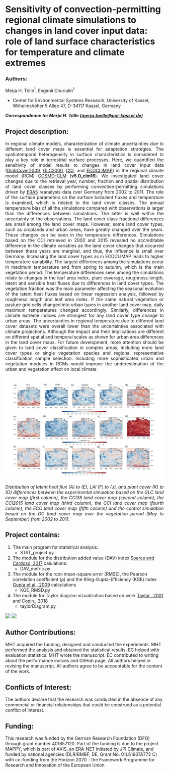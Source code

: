 # Sensitivity of convection-permitting regional climate simulations to changes in land cover input data: role of land surface characteristics for temperature and climate extremes

### Authors:
<p align="justify">
Merja H. Tölle<sup>1</sup>, Evgenii Churiulin<sup>1</sup>

- Center for Environmental Systems Research, University of Kassel, Wilhelmshöher 5 Allee 47, D-34117 Kassel, Germany

<em><strong>Correspondence to: Merja H. Tölle (merja.toelle@uni-kassel.de)</strong></em>

## Project description:
<p align="justify">  
In regional climate models, characterization of climate uncertainties due to different land cover maps is essential for adaptation strategies. The spatiotemporal heterogeneity in surface characteristics is considered to play a key role in terrestrial surface processes. Here, we quantified the sensitivity of model results to changes in land cover input data (<a href="http://due.esrin.esa.int/page_globcover.php">GlobCover2009</a>, <a href="https://forobs.jrc.ec.europa.eu/products/glc2000/glc2000.php">GLC2000</a>, <a href="http://maps.elie.ucl.ac.be/CCI/viewer/download.php">CCI</a>, and <a href="http://www.umrcnrm.fr/spip.php?rubrique87&lang=en">ECOCLIMAP</a>) in the regional climate model (RCM) <a href="https://wiki.coast.hzg.de/clmcom ">COSMO-CLM</a> (<strong>v5.0_clm16</strong>). We investigated land cover changes due to the retrieval year, number, fraction and spatial distribution of land cover classes by performing convection-permitting simulations driven by <a href="https://www.ecmwf.int/en/forecasts/datasets/reanalysis-datasets/era5">ERA5</a> reanalysis data over Germany from 2002 to 2011. The role of the surface parameters on the surface turbulent fluxes and temperature is examined, which is related to the land cover classes. The annual temperature bias of all the simulations compared with observations is larger than the differences between simulations. The latter is well within the uncertainty of the observations. The land cover class fractional differences are small among the land cover maps. However, some land cover types, such as croplands and urban areas, have greatly changed over the years. These changes can be seen in the temperature differences. Simulations based on the CCI retrieved in 2000 and 2015 revealed no accreditable difference in the climate variables as the land cover changes that occurred between these years are marginal, and thus, the influence is small over Germany. Increasing the land cover types as in ECOCLIMAP leads to higher temperature variability. The largest differences among the simulations occur in maximum temperature and from spring to autumn, which is the main vegetation period. The temperature differences seen among the simulations relate to changes in the leaf area index, plant coverage, roughness length, latent and sensible heat fluxes due to differences in land cover types. The vegetation fraction was the main parameter affecting the seasonal evolution of the latent heat fluxes based on linear regression analysis, followed by roughness length and leaf area index. If the same natural vegetation or pasture grid cells changed into urban types in another land cover map, daily maximum temperatures changed accordingly. Similarly, differences in climate extreme indices are strongest for any land cover type change to urban areas. The uncertainties in regional temperature due to different land cover datasets were overall lower than the uncertainties associated with climate projections. Although the impact and their implications are different on different spatial and temporal scales as shown for urban area differences in the land cover maps. For future development, more attention should be given to land cover classification in complex areas, including more land cover types or single vegetation species and regional representative classification sample selection. Including more sophisticated urban and vegetation modules in RCMs would improve the underestimation of the urban and vegetation effect on local climate
</p>

![Figure07](https://github.com/EvgenyChur/LU_stat_system/blob/main/Fig07.JPG) 

<p align="justify">
<em>Distribution of latent heat flux (A) to (E), LAI (F) to (J), and plant cover (K) to (O) differences between the experimental simulation based on the GLC land cover map (first column), the CCI38 land cover map (second column), the CCI2015 land cover map (third column), the CCI land cover map (fourth column), the ECO land cover map (fifth column) and the control simulation based on the GC land cover map over the vegetation period (May to September) from 2002 to 2011.</em>
</p>

 ## Project contains:
 
1. The main program for statistical analysis:
    * STAT_project.py
2. The module for the distribution added value (DAV) index [Soares and Cardoso, 2017][1] calulations:
    * DAV_metric.py 
3. The module for the root-mean-square error (RMSE), the Pearson correlation coefficient (ρ) and the Kling-Gupta-Efficiency (KGE) index [Gupta et al., 2009][2] calculations    
    * KGE_RMSD.py 
3. The module for Taylor diagram vizualization based on work [Taylor., 2001][3] and [Copin., 2018][4]
    * taylorDiagram.py 

<img src="https://render.githubusercontent.com/render/math?math=KGE =1-\sqrt{(\rho-1)^{2}+(\frac{\sigma_{EXP}}{\sigma_{OBS}}-1)^{2}+(\frac{\mu_{EXP}}{\mu_{OBS}}-1)^{2}}">

<img src="https://render.githubusercontent.com/render/math?math=DAV =\frac{S_{EXP}-S_{CTR}}{S_{CTR}}">  
 


## Author Contributions:
MHT acquired the funding, designed and conducted the experiments. MHT performed the analysis and obtained the statistical results. EC helped with evaluation statistics. MHT wrote the manuscript. EC contributed to writing about the performance indices and GitHub page. All authors helped in revising the manuscript. All authors agree to be accountable for the content of the work.
 

## Conflicts of Interest: 
The authors declare that the research was conducted in the absence of any commercial or financial relationships that could be construed as a potential conflict of interest.

## Funding:
This research was funded by the German Research Foundation (DFG) through grant number 401857120. Part of the funding is due to the project MAPPY, which is part of AXIS, an ERA-NET initiated by JPI Climate, and funded by national agencies (DLR/BMBF, DE, Grant No. 01LS1907A772 C) with co-funding from the Horizon 2020 - the Framework Programme for Research and Innovation of the European Union.







[1]: https://doi.org/10.1002/joc.5261
[2]: https://doi.org/10.1016/j.jhydrol.2009.08.003 
[3]: https://doi.org/10.1029/2000JD900719
[4]: https://gist.github.com/ycopin/3342888
